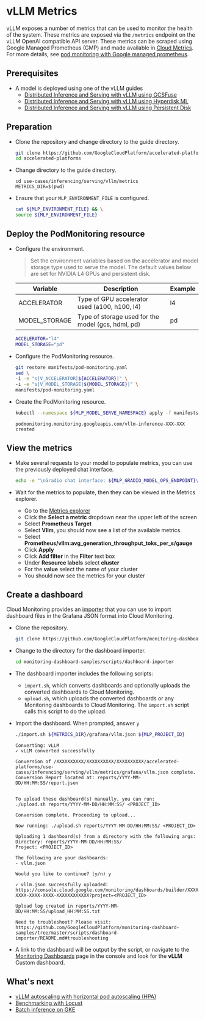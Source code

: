 # vLLM Metrics

vLLM exposes a number of metrics that can be used to monitor the health of the system. These metrics are exposed via the `/metrics` endpoint on the vLLM OpenAI compatible API server. These metrics can be scraped using Google Managed Prometheus (GMP) and made available in [Cloud Metrics](https://console.cloud.google.com/monitoring/metrics-explorer). For more details, see [pod monitoring with Google managed prometheus](https://cloud.google.com/stackdriver/docs/managed-prometheus/setup-managed#gmp-pod-monitoring).

## Prerequisites

- A model is deployed using one of the vLLM guides
  - [Distributed Inference and Serving with vLLM using GCSFuse](/use-cases/inferencing/serving/vllm/gcsfuse/README.md)
  - [Distributed Inference and Serving with vLLM using Hyperdisk ML](/use-cases/inferencing/serving/vllm/hyperdisk-ml/README.md)
  - [Distributed Inference and Serving with vLLM using Persistent Disk](/use-cases/inferencing/serving/vllm/persistent-disk/README.md)

## Preparation

- Clone the repository and change directory to the guide directory.

  ```sh
  git clone https://github.com/GoogleCloudPlatform/accelerated-platforms && \
  cd accelerated-platforms
  ```

- Change directory to the guide directory.

  ```
  cd use-cases/inferencing/serving/vllm/metrics
  METRICS_DIR=$(pwd)
  ```

- Ensure that your `MLP_ENVIRONMENT_FILE` is configured.

  ```sh
  cat ${MLP_ENVIRONMENT_FILE} && \
  source ${MLP_ENVIRONMENT_FILE}
  ```

## Deploy the PodMonitoring resource

- Configure the environment.

  > Set the environment variables based on the accelerator and model storage type used to serve the model.
  > The default values below are set for NVIDIA L4 GPUs and persistent disk.

  | Variable      | Description                                        | Example |
  | ------------- | -------------------------------------------------- | ------- |
  | ACCELERATOR   | Type of GPU accelerator used (a100, h100, l4)      | l4      |
  | MODEL_STORAGE | Type of storage used for the model (gcs, hdml, pd) | pd      |

  ```sh
  ACCELERATOR="l4"
  MODEL_STORAGE="pd"
  ```

- Configure the PodMonitoring resource.

  ```sh
  git restore manifests/pod-monitoring.yaml
  sed \
  -i -e "s|V_ACCELERATOR|${ACCELERATOR}|" \
  -i -e "s|V_MODEL_STORAGE|${MODEL_STORAGE}|" \
  manifests/pod-monitoring.yaml
  ```

- Create the PodMonitoring resource.

  ```sh
  kubectl --namespace ${MLP_MODEL_SERVE_NAMESPACE} apply -f manifests/pod-monitoring.yaml
  ```

  ```
  podmonitoring.monitoring.googleapis.com/vllm-inference-XXX-XXX created
  ```

## View the metrics

- Make several requests to your model to populate metrics, you can use the previously deployed chat interface.

  ```sh
  echo -e "\nGradio chat interface: ${MLP_GRADIO_MODEL_OPS_ENDPOINT}\n"
  ```

- Wait for the metrics to populate, then they can be viewed in the Metrics explorer.

  - Go to the [Metrics explorer](https://console.cloud.google.com/monitoring/metrics-explorer)
  - Click the **Select a metric** dropdown near the upper left of the screen
  - Select **Prometheus Target**
  - Select **Vllm**, you should now see a list of the available metrics.
  - Select **Prometheus/vllm:avg_generation_throughput_toks_per_s/gauge**
  - Click **Apply**
  - Click **Add filter** in the **Filter** text box
  - Under **Resource labels** select **cluster**
  - For the **value** select the name of your cluster
  - You should now see the metrics for your cluster

## Create a dashboard

Cloud Monitoring provides an [importer](https://cloud.google.com/monitoring/dashboards/import-grafana-dashboards) that you can use to import dashboard files in the Grafana JSON format into Cloud Monitoring.

- Clone the repository.

  ```sh
  git clone https://github.com/GoogleCloudPlatform/monitoring-dashboard-samples
  ```

- Change to the directory for the dashboard importer.

  ```sh
  cd monitoring-dashboard-samples/scripts/dashboard-importer
  ```

- The dashboard importer includes the following scripts:

  - `import.sh`, which converts dashboards and optionally uploads the converted dashboards to Cloud Monitoring.
  - `upload.sh`, which uploads the converted dashboards or any Monitoring dashboards to Cloud Monitoring. The `import.sh` script calls this script to do the upload.

- Import the dashboard. When prompted, answer `y`

  ```sh
  ./import.sh ${METRICS_DIR}/grafana/vllm.json ${MLP_PROJECT_ID}
  ```

  ```
  Converting: vLLM
  ✓ vLLM converted successfully

  Conversion of /XXXXXXXXXX/XXXXXXXXXX/XXXXXXXXXX/accelerated-platforms/use-cases/inferencing/serving/vllm/metrics/grafana/vllm.json complete. Conversion Report located at: reports/YYYY-MM-DD/HH:MM:SS/report.json


  To upload these dashboard(s) manually, you can run:
  ./upload.sh reports/YYYY-MM-DD/HH:MM:SS/ <PROJECT_ID>

  Conversion complete. Proceeding to upload...

  Now running: ./upload.sh reports/YYYY-MM-DD/HH:MM:SS/ <PROJECT_ID>

  Uploading 1 dashboard(s) from a directory with the following args:
  Directory: reports/YYYY-MM-DD/HH:MM:SS/
  Project: <PROJECT_ID>

  The following are your dashboards:
  - vllm.json

  Would you like to continue? (y/n) y
  ```

  ```
  ✓ vllm.json successfully uploaded:
  https://console.cloud.google.com/monitoring/dashboards/builder/XXXXXXXX-XXXX-XXXX-XXXX-XXXXXXXXXXXX?project=<PROJECT_ID>

  Upload log created in reports/YYYY-MM-DD/HH:MM:SS/upload_HH:MM:SS.txt

  Need to troubleshoot? Please visit:
  https://github.com/GoogleCloudPlatform/monitoring-dashboard-samples/tree/master/scripts/dashboard-importer/README.md#troubleshooting
  ```

- A link to the dashboard will be output by the script, or navigate to the [Monitoring Dashboards](https://console.cloud.google.com/monitoring/dashboards) page in the console and look for the **vLLM** Custom dashboard.

## What's next

- [vLLM autoscaling with horizontal pod autoscaling (HPA)](/use-cases/inferencing/serving/vllm/autoscaling/README.md)
- [Benchmarking with Locust](/use-cases/inferencing/benchmark/README.md)
- [Batch inference on GKE](/use-cases/inferencing/batch-inference/README.md)
